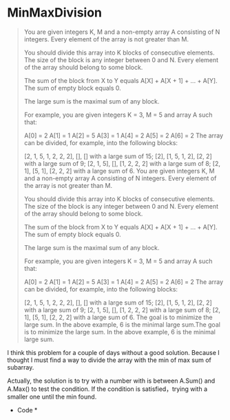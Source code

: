 # MinMaxDivision

> You are given integers K, M and a non-empty array A consisting of N integers. Every element of the array is not greater than M.
> 
> You should divide this array into K blocks of consecutive elements. The size of the block is any integer between 0 and N. Every element of the array should belong to some block.
> 
> The sum of the block from X to Y equals A[X] + A[X + 1] + ... + A[Y]. The sum of empty block equals 0.
> 
> The large sum is the maximal sum of any block.
> 
> For example, you are given integers K = 3, M = 5 and array A such that:
> 
  > A[0] = 2
  > A[1] = 1
  > A[2] = 5
  > A[3] = 1
  > A[4] = 2
  > A[5] = 2
  > A[6] = 2
> The array can be divided, for example, into the following blocks:
> 
> [2, 1, 5, 1, 2, 2, 2], [], [] with a large sum of 15;
> [2], [1, 5, 1, 2], [2, 2] with a large sum of 9;
> [2, 1, 5], [], [1, 2, 2, 2] with a large sum of 8;
> [2, 1], [5, 1], [2, 2, 2] with a large sum of 6.
> You are given integers K, M and a non-empty array A consisting of N integers. Every element of the array is not greater than M.
> 
> You should divide this array into K blocks of consecutive elements. The size of the block is any integer between 0 and N. Every element of the array should belong to some block.
> 
> The sum of the block from X to Y equals A[X] + A[X + 1] + ... + A[Y]. The sum of empty block equals 0.
> 
> The large sum is the maximal sum of any block.
> 
> For example, you are given integers K = 3, M = 5 and array A such that:
> 
  > A[0] = 2
  > A[1] = 1
  > A[2] = 5
  > A[3] = 1
  > A[4] = 2
  > A[5] = 2
  > A[6] = 2
> The array can be divided, for example, into the following blocks:
> 
> [2, 1, 5, 1, 2, 2, 2], [], [] with a large sum of 15;
> [2], [1, 5, 1, 2], [2, 2] with a large sum of 9;
> [2, 1, 5], [], [1, 2, 2, 2] with a large sum of 8;
> [2, 1], [5, 1], [2, 2, 2] with a large sum of 6.
> The goal is to minimize the large sum. In the above example, 6 is the minimal large sum.The goal is to minimize the large sum. In the above example, 6 is the minimal large sum.

I think this problem for a couple of days without a good solution. Because I thought I must find a way to divide the array with the min of max sum of subarray. 

Actually, the solution is to try with a number with is between A.Sum() and A.Max() to test the condition. If the condition is satisfied，trying with a smaller one until the min found.

* Code *


